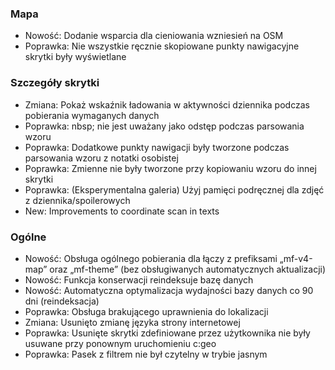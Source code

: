 
### Mapa
- Nowość: Dodanie wsparcia dla cieniowania wzniesień na OSM
- Poprawka: Nie wszystkie ręcznie skopiowane punkty nawigacyjne skrytki były wyświetlane

### Szczegóły skrytki
- Zmiana: Pokaż wskaźnik ładowania w aktywności dziennika podczas pobierania wymaganych danych
- Poprawka: nbsp; nie jest uważany jako odstęp podczas parsowania wzoru
- Poprawka: Dodatkowe punkty nawigacji były tworzone podczas parsowania wzoru z notatki osobistej
- Poprawka: Zmienne nie były tworzone przy kopiowaniu wzoru do innej skrytki
- Poprawka: (Eksperymentalna galeria) Użyj pamięci podręcznej dla zdjęć z dziennika/spoilerowych
- New: Improvements to coordinate scan in texts

### Ogólne
- Nowość: Obsługa ogólnego pobierania dla łączy z prefiksami „mf-v4-map” oraz „mf-theme” (bez obsługiwanych automatycznych aktualizacji)
- Nowość: Funkcja konserwacji reindeksuje bazę danych
- Nowość: Automatyczna optymalizacja wydajności bazy danych co 90 dni (reindeksacja)
- Poprawka: Obsługa brakującego uprawnienia do lokalizacji
- Zmiana: Usunięto zmianę języka strony internetowej
- Poprawka: Usunięte skrytki zdefiniowane przez użytkownika nie były usuwane przy ponownym uruchomieniu c:geo
- Poprawka: Pasek z filtrem nie był czytelny w trybie jasnym
